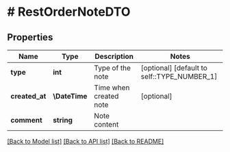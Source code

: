 # # RestOrderNoteDTO

## Properties

Name | Type | Description | Notes
------------ | ------------- | ------------- | -------------
**type** | **int** | Type of the note | [optional] [default to self::TYPE_NUMBER_1]
**created_at** | **\DateTime** | Time when created note | [optional]
**comment** | **string** | Note content |

[[Back to Model list]](../../README.md#models) [[Back to API list]](../../README.md#endpoints) [[Back to README]](../../README.md)
